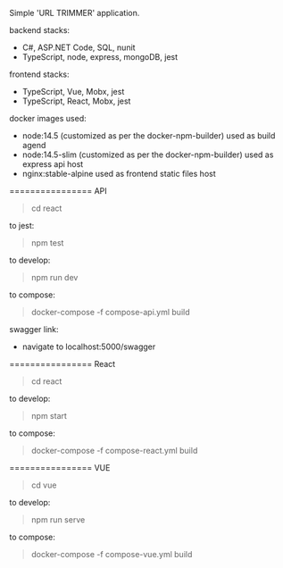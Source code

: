 
Simple 'URL TRIMMER' application.

backend stacks:
 - C#, ASP.NET Code, SQL, nunit
 - TypeScript, node, express, mongoDB, jest

frontend stacks:
 - TypeScript, Vue, Mobx, jest
 - TypeScript, React, Mobx, jest

docker images used:
 - node:14.5 (customized as per the docker-npm-builder)
 	used as build agend
 - node:14.5-slim (customized as per the docker-npm-builder)
 	used as express api host
 - nginx:stable-alpine
		used as frontend static files host

================
API
 > cd react

to jest:
 > npm test

to develop:
 > npm run dev

to compose:
 > docker-compose -f compose-api.yml build

swagger link:
 - navigate to localhost:5000/swagger

================
React
 > cd react

to develop:
 > npm start

to compose:
 > docker-compose -f compose-react.yml build

================
VUE
 > cd vue

to develop:
 > npm run serve

to compose:
 > docker-compose -f compose-vue.yml build
